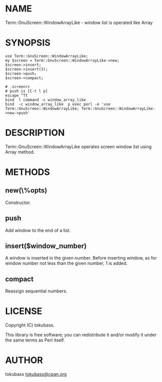 # NAME

Term::GnuScreen::WindowArrayLike - window list is operated like Array

# SYNOPSIS

    use Term::GnuScreen::WindowArrayLike;
    my $screen = Term::GnuScreen::WindowArrayLike->new;
    $screen->insert;
    $screen->insert(3);
    $screen->push;
    $screen->compact;

    # .screenrc
    # push is [C-t l p]
    escape ^Tt
    bind  l command -c window_array_like
    bind  -c window_array_like  p exec perl -e 'use Term::GnuScreen::WindowArrayLike; Term::GnuScreen::WindowArrayLike->new->push'

# DESCRIPTION

Term::GnuScreen::WindowArrayLike operates screen window list using Array method.

# METHODS

## new(\\%opts)

Constructor.

## push

Add window to the end of a list. 

## insert($window\_number)

A window is inserted in the given number.
Before inserting window, as for window number not less than the given number, 1 is added.

## compact

Reassign sequential numbers.

# LICENSE

Copyright (C) tokubass.

This library is free software; you can redistribute it and/or modify
it under the same terms as Perl itself.

# AUTHOR

tokubass <tokubass@cpan.org>
